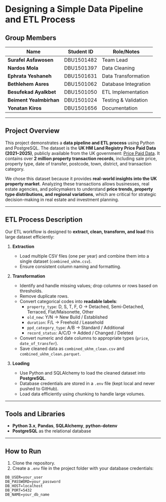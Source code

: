 # Designing a Simple Data Pipeline and ETL Process

## Group Members

| Name                  | Student ID    | Role/Notes             |
|----------------------|--------------|-----------------------|
| **Surafel Asfawosen** | DBU1501482   | Team Lead             |
| **Nardos Mola**       | DBU1501397   | Data Cleaning         |
| **Ephrata Yeshaneh**  | DBU1501631   | Data Transformation   |
| **Bethlehem Asres**   | DBU1501062   | Database Integration  |
| **Besufekad Ayalkbet**| DBU1501050   | ETL Implementation    |
| **Beiment Yealmbirhan** | DBU1501024 | Testing & Validation  |
| **Yonatan Kiros**     | DBU1501656   | Documentation         |

---

## Project Overview
This project demonstrates a **data pipeline and ETL process** using Python and PostgreSQL. The dataset is the **UK HM Land Registry Price Paid Data (2021–2025)**, publicly available from the UK government: [Price Paid Data](https://www.gov.uk/guidance/about-the-price-paid-data). It contains over **2 million property transaction records**, including sale price, property type, date of transfer, postcode, town, district, and transaction category.  

We chose this dataset because it provides **real-world insights into the UK property market**. Analyzing these transactions allows businesses, real estate agencies, and policymakers to understand **price trends, property type distributions, and regional variations**, which are critical for strategic decision-making in real estate and investment planning.

---

## ETL Process Description
Our ETL workflow is designed to **extract, clean, transform, and load** this large dataset efficiently:

1. **Extraction**
   - Load multiple CSV files (one per year) and combine them into a single dataset (`combined_ukhm.csv`).  
   - Ensure consistent column naming and formatting.

2. **Transformation**
   - Identify and handle missing values; drop columns or rows based on thresholds.  
   - Remove duplicate rows.  
   - Convert categorical codes into **readable labels**:
     - `property_type`: D, S, T, F, O → Detached, Semi-Detached, Terraced, Flat/Maisonette, Other  
     - `old_new`: Y/N → New Build / Established  
     - `duration`: F/L → Freehold / Leasehold  
     - `ppd_category_type`: A/B → Standard / Additional  
     - `record_status`: A/C/D → Added / Changed / Deleted  
   - Convert numeric and date columns to appropriate types (`price`, `date_of_transfer`).  
   - Save cleaned data as `combined_ukhm_clean.csv` and `combined_ukhm_clean.parquet`.

3. **Loading**
   - Use Python and SQLAlchemy to load the cleaned dataset into **PostgreSQL**.  
   - Database credentials are stored in a `.env` file (kept local and never pushed to GitHub).  
   - Load data efficiently using chunking to handle large volumes.

---

## Tools and Libraries
- **Python 3.x**, **Pandas**, **SQLAlchemy**, **python-dotenv**  
- **PostgreSQL** as the relational database  

---

## How to Run
1. Clone the repository.  
2. Create a `.env` file in the project folder with your database credentials:

```text
DB_USER=your_user
DB_PASSWORD=your_password
DB_HOST=localhost
DB_PORT=5432
DB_NAME=your_db_name
